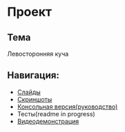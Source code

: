 # Проект

## Тема
Левосторонняя куча

## Навигация:
- [Слайды](https://github.com/BaLiKfromUA/project_advance_1/blob/master/docs/presentation/presentation.pdf)
- [Скриншоты](https://github.com/BaLiKfromUA/project_advance_1/tree/master/docs/screenshots)
- [Консольная версия(руководство)](https://github.com/BaLiKfromUA/project_advance_1/blob/master/consoleApp/README.md)
- Тесты(readme in progress)
- [Видеодемонстрация](https://drive.google.com/file/d/1Pzt2YPQ2_Ga-GfuPmsVtnMpTskUlS7pa/view?usp=sharing)
